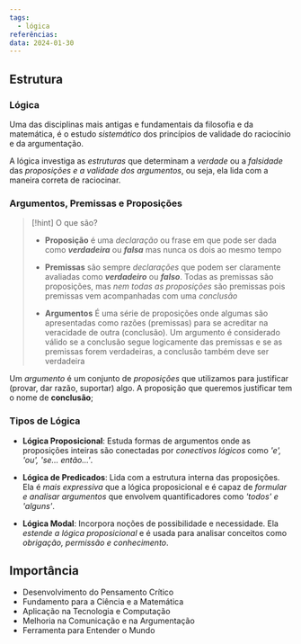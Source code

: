 ```yaml
---
tags:
  - lógica
referências: 
data: 2024-01-30
---
```

## Estrutura

### Lógica

Uma das disciplinas mais antigas e fundamentais da filosofia e da matemática, é o estudo *sistemático* dos princípios de validade do raciocínio e da argumentação.

A lógica investiga as *estruturas* que determinam a *verdade* ou a *falsidade* das *proposições e a validade dos argumentos*, ou seja, ela lida com a maneira correta de raciocinar.
### Argumentos, Premissas e Proposições

> [!hint] O que são?
> - **Proposição** é uma *declaração* ou frase em que pode ser dada como ***verdadeira*** ou ***falsa*** mas nunca os dois ao mesmo tempo
>
> - **Premissas** são sempre *declarações* que podem ser claramente avaliadas como ***verdadeiro*** ou ***falso***. Todas as premissas são proposições, mas *nem todas as proposições* são premissas pois premissas vem acompanhadas com uma *conclusão*
> 
> - **Argumentos** É uma série de proposições onde algumas são apresentadas como razões (premissas) para se acreditar na veracidade de outra (conclusão). Um argumento é considerado válido se a conclusão segue logicamente das premissas e se as premissas forem verdadeiras, a conclusão também deve ser verdadeira

Um *argumento* é um conjunto de *proposições* que utilizamos para justificar (provar, dar razão, suportar) algo. A proposição que queremos justificar tem o nome de **conclusão**;

### Tipos de Lógica

-  **Lógica Proposicional**: Estuda formas de argumentos onde as proposições inteiras são conectadas por *conectivos lógicos* como *'e', 'ou', 'se... então...'*.

-  **Lógica de Predicados**: Lida com a estrutura interna das proposições. Ela é *mais expressiva* que a lógica proposicional e é capaz de *formular e analisar argumentos* que envolvem quantificadores como *'todos' e 'alguns'*.

-  **Lógica Modal**: Incorpora noções de possibilidade e necessidade. Ela *estende a lógica proposicional* e é usada para analisar conceitos como *obrigação, permissão e conhecimento*.

## Importância

- Desenvolvimento do Pensamento Crítico
- Fundamento para a Ciência e a Matemática
- Aplicação na Tecnologia e Computação
- Melhoria na Comunicação e na Argumentação
- Ferramenta para Entender o Mundo

